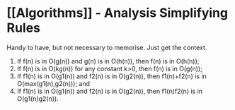 # [[Algorithms]] - Analysis Simplifying Rules

Handy to have, but not necessary to memorise. Just get the context.

1.   If f(n) is in O(g(n)) and g(n) is in O(h(n)), then f(n) is in O(h(n));
2.  If f(n) is in O(kg(n)) for any constant k>0, then f(n) is in O(g(n));
3.  If f1(n) is in O(g1(n)) and f2(n) is in O(g2(n)), then f1(n)+f2(n) is in O(max(g1(n),g2(n))); and
4.  If f1(n) is in O(g1(n)) and f2(n) is in O(g2(n)), then f1(n)f2(n) is in O(g1(n)g2(n)).